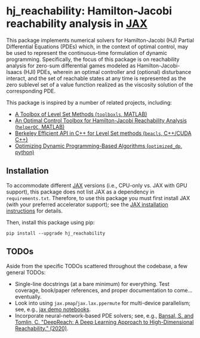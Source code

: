 # hj_reachability: Hamilton-Jacobi reachability analysis in [JAX]
This package implements numerical solvers for Hamilton-Jacobi (HJ) Partial Differential Equations (PDEs) which, in the context of optimal control, may be used to represent the continuous-time formulation of dynamic programming. Specifically, the focus of this package is on reachability analysis for zero-sum differential games modeled as Hamilton-Jacobi-Isaacs (HJI) PDEs, wherein an optimal controller and (optional) disturbance interact, and the set of reachable states at any time is represented as the zero sublevel set of a value function realized as the viscosity solution of the corresponding PDE.

This package is inspired by a number of related projects, including:

- [A Toolbox of Level Set Methods (`toolboxls`, MATLAB)](https://www.cs.ubc.ca/~mitchell/ToolboxLS/)
- [An Optimal Control Toolbox for Hamilton-Jacobi Reachability Analysis (`helperOC`, MATLAB)](https://github.com/HJReachability/helperOC)
- [Berkeley Efficient API in C++ for Level Set methods (`beacls`, C++/CUDA C++)](https://hjreachability.github.io/beacls/)
- [Optimizing Dynamic Programming-Based Algorithms (`optimized_dp`, python)](https://github.com/SFU-MARS/optimized_dp)

## Installation
To accommodate different [JAX] versions (i.e., CPU-only vs. JAX with GPU support), this package does not list JAX as a dependency in `requirements.txt`. Therefore, to use this package you must first install JAX (with your preferred accelerator support); see the [JAX installation instructions](https://github.com/google/jax#installation) for details.

Then, install this package using pip:
```
pip install --upgrade hj_reachability
```

## TODOs
Aside from the specific TODOs scattered throughout the codebase, a few general TODOs:
- Single-line docstrings (at a bare minimum) for everything. Test coverage, book/paper references, and proper documentation to come... eventually.
- Look into using `jax.pmap`/`jax.lax.ppermute` for multi-device parallelism; see, e.g., [jax demo notebooks](https://github.com/google/jax/tree/master/cloud_tpu_colabs).
- Incorporate neural-network-based PDE solvers; see, e.g., [Bansal, S. and Tomlin, C. "DeepReach: A Deep Learning Approach to High-Dimensional Reachability." (2020)](https://arxiv.org/abs/2011.02082).

[JAX]: https://github.com/google/jax
